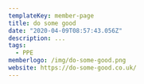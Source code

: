 ```yaml
---
templateKey: member-page
title: do some good
date: "2020-04-09T08:57:43.056Z"
description: ...
tags:
  - PPE
memberlogo: /img/do-some-good.png
website: https://do-some-good.co.uk/
---
```

